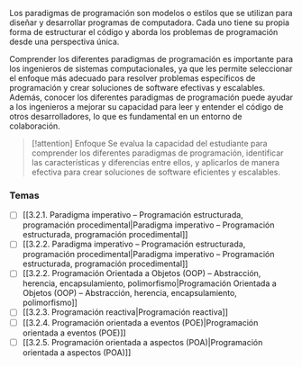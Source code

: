 Los paradigmas de programación son modelos o estilos que se utilizan para diseñar y desarrollar programas de computadora. Cada uno tiene su propia forma de estructurar el código y aborda los problemas de programación desde una perspectiva única.

Comprender los diferentes paradigmas de programación es importante para los ingenieros de sistemas computacionales, ya que les permite seleccionar el enfoque más adecuado para resolver problemas específicos de programación y crear soluciones de software efectivas y escalables. Además, conocer los diferentes paradigmas de programación puede ayudar a los ingenieros a mejorar su capacidad para leer y entender el código de otros desarrolladores, lo que es fundamental en un entorno de colaboración.

> [!attention] Enfoque
> Se evalua la capacidad del estudiante para comprender los diferentes paradigmas de programación, identificar las características y diferencias entre ellos, y aplicarlos de manera efectiva para crear soluciones de software eficientes y escalables.

### Temas
- [ ] [[3.2.1. Paradigma imperativo – Programación estructurada, programación procedimental|Paradigma imperativo – Programación estructurada, programación procedimental]]
- [ ] [[3.2.2. Paradigma imperativo – Programación estructurada, programación procedimental|Paradigma imperativo – Programación estructurada, programación procedimental]]
- [ ] [[3.2.2. Programación Orientada a Objetos (OOP) – Abstracción, herencia, encapsulamiento, polimorfismo|Programación Orientada a Objetos (OOP) – Abstracción, herencia, encapsulamiento, polimorfismo]]
- [ ] [[3.2.3. Programación reactiva|Programación reactiva]]
- [ ] [[3.2.4. Programación orientada a eventos (POE)|Programación orientada a eventos (POE)]]
- [ ] [[3.2.5. Programación orientada a aspectos (POA)|Programación orientada a aspectos (POA)]]